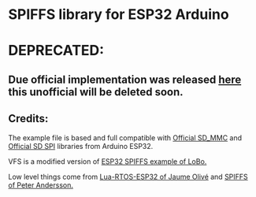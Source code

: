 # SPIFFS library for ESP32 Arduino

# DEPRECATED:
## Due official implementation was released [here](https://github.com/espressif/arduino-esp32/tree/master/libraries/SPIFFS) this unofficial will be deleted soon.

## Credits:
The example file is based and full compatible with [Official SD_MMC](https://github.com/espressif/arduino-esp32/tree/master/libraries/SD_MMC) and [Official SD SPI](https://github.com/espressif/arduino-esp32/tree/master/libraries/SD) libraries from Arduino ESP32.

VFS is a modified version of [ESP32 SPIFFS example of LoBo.](https://github.com/loboris/ESP32_spiffs_example)

Low level things come from [Lua-RTOS-ESP32 of Jaume Olivé](https://github.com/whitecatboard/Lua-RTOS-ESP32) and [SPIFFS of Peter Andersson.](https://github.com/pellepl/spiffs)
